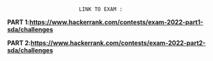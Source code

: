                            LINK TO EXAM :
  **PART 1:https://www.hackerrank.com/contests/exam-2022-part1-sda/challenges**
  
  **PART 2:https://www.hackerrank.com/contests/exam-2022-part2-sda/challenges**
